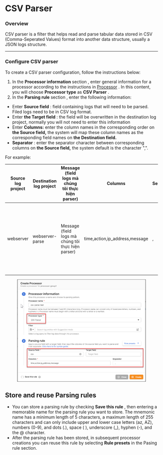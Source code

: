 # CSV Parser

### Overview

CSV parser is a filter that helps read and parse tabular data stored in CSV (Comma-Seperated Values) format into another data structure, usually a JSON logs structure.

***

### Configure CSV parser

To create a CSV parser configuration, follow the instructions below:

1. In the **Processor information** section , enter general information for a processor according to the instructions in [Processor](https://docs-vngcloud-vn.translate.goog/vng-cloud-document/v/vn/vmonitor/dashboards/logs/lam-viec-voi-log-pipeline/processor) . In this content, you will choose **Processor type** as **CSV Parser** .
2. In the **Parsing rule** section , enter the following information:

* Enter **Source field** : field containing logs that will need to be parsed. Filed logs need to be in CSV log format.
* Enter **the Target field** : the field will be overwritten in the destination log project, normally you will not need to enter this information
* Enter **Columns:** enter the column names in the corresponding order on **the Source field,** the system will map these column names as the corresponding field names on **the Destination field.**
* **Separator** : enter the separator character between corresponding columns on **the Source field,** the system default is the character ",".

For example:

| **Source log project** | **Destination log project** | **Message (field logs mà chúng tôi thực hiện parser)** | **Columns**                     | **Seperator** | **Kết quả parser**                                                                                                                      |
| ---------------------- | --------------------------- | ------------------------------------------------------ | ------------------------------- | ------------- | --------------------------------------------------------------------------------------------------------------------------------------- |
| webserver              | webserver-parse             | Message (field logs mà chúng tôi thực hiện parser)     | time,action,ip\_address,message | ,             | <p>{<br>"time": "2020-09-01 10:35:25",<br>"action": "RESTART",<br>"ip_address": "192.168.1.3",<br>"message": "System restarts"<br>}</p> |

<figure><img src="../../../../../.gitbook/assets/image (3) (1) (1) (1) (1) (1) (1) (1) (1) (1) (1) (1) (1) (1) (1).png" alt=""><figcaption></figcaption></figure>

## Store and reuse Parsing rules <a href="#luu-tru-va-tai-su-dung-parsing-rule" id="luu-tru-va-tai-su-dung-parsing-rule"></a>

* You can store a parsing rule by checking **Save this rule** , then entering a memorable name for the parsing rule you want to store. The mnemonic name has a minimum length of 5 characters, a maximum length of 255 characters and can only include upper and lower case letters (az, AZ), numbers (0-9), and dots (.), space ( ), underscore (\_), hyphen (-), and the @ character.
* After the parsing rule has been stored, in subsequent processor creations you can reuse this rule by selecting **Rule presets** in the Pasing rule section.
